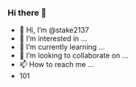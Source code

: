 ### Hi there 👋
- 👋 Hi, I’m @stake2137
- 👀 I’m interested in ...
- 🌱 I’m currently learning ...
- 💞️ I’m looking to collaborate on ...
- 📫 How to reach me ...
- 101
<!--
**Themanhdh/themanhdh** is a ✨ _special_ ✨ repository because its `README.md` (this file) appears on your GitHub profile.


